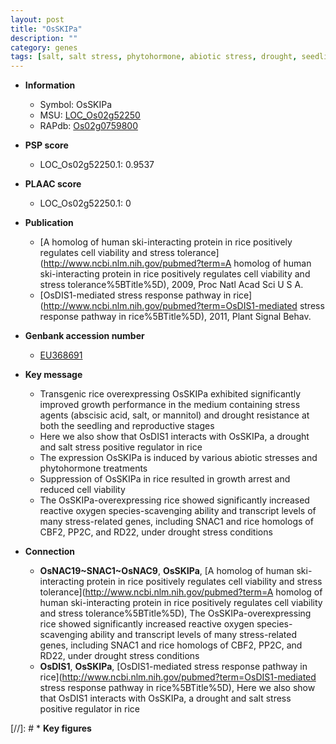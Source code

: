 ```yaml
---
layout: post
title: "OsSKIPa"
description: ""
category: genes
tags: [salt, salt stress, phytohormone, abiotic stress, drought, seedling, reproductive, growth, drought resistance]
---
```


* **Information**  
    + Symbol: OsSKIPa  
    + MSU: [LOC_Os02g52250](http://rice.plantbiology.msu.edu/cgi-bin/ORF_infopage.cgi?orf=LOC_Os02g52250)  
    + RAPdb: [Os02g0759800](http://rapdb.dna.affrc.go.jp/viewer/gbrowse_details/irgsp1?name=Os02g0759800)  

* **PSP score**  
    + LOC_Os02g52250.1: 0.9537 

* **PLAAC score**  
    + LOC_Os02g52250.1: 0 

* **Publication**  
    + [A homolog of human ski-interacting protein in rice positively regulates cell viability and stress tolerance](http://www.ncbi.nlm.nih.gov/pubmed?term=A homolog of human ski-interacting protein in rice positively regulates cell viability and stress tolerance%5BTitle%5D), 2009, Proc Natl Acad Sci U S A.
    + [OsDIS1-mediated stress response pathway in rice](http://www.ncbi.nlm.nih.gov/pubmed?term=OsDIS1-mediated stress response pathway in rice%5BTitle%5D), 2011, Plant Signal Behav.

* **Genbank accession number**  
    + [EU368691](http://www.ncbi.nlm.nih.gov/nuccore/EU368691)

* **Key message**  
    + Transgenic rice overexpressing OsSKIPa exhibited significantly improved growth performance in the medium containing stress agents (abscisic acid, salt, or mannitol) and drought resistance at both the seedling and reproductive stages
    + Here we also show that OsDIS1 interacts with OsSKIPa, a drought and salt stress positive regulator in rice
    + The expression OsSKIPa is induced by various abiotic stresses and phytohormone treatments
    + Suppression of OsSKIPa in rice resulted in growth arrest and reduced cell viability
    + The OsSKIPa-overexpressing rice showed significantly increased reactive oxygen species-scavenging ability and transcript levels of many stress-related genes, including SNAC1 and rice homologs of CBF2, PP2C, and RD22, under drought stress conditions

* **Connection**  
    + __OsNAC19~SNAC1~OsNAC9__, __OsSKIPa__, [A homolog of human ski-interacting protein in rice positively regulates cell viability and stress tolerance](http://www.ncbi.nlm.nih.gov/pubmed?term=A homolog of human ski-interacting protein in rice positively regulates cell viability and stress tolerance%5BTitle%5D), The OsSKIPa-overexpressing rice showed significantly increased reactive oxygen species-scavenging ability and transcript levels of many stress-related genes, including SNAC1 and rice homologs of CBF2, PP2C, and RD22, under drought stress conditions
    + __OsDIS1__, __OsSKIPa__, [OsDIS1-mediated stress response pathway in rice](http://www.ncbi.nlm.nih.gov/pubmed?term=OsDIS1-mediated stress response pathway in rice%5BTitle%5D), Here we also show that OsDIS1 interacts with OsSKIPa, a drought and salt stress positive regulator in rice

[//]: # * **Key figures**  


